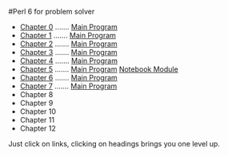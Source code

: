 #Perl 6 for problem solver

   + [Chapter 0](/chapter/text0.md) ....... [Main Program](/chapter/bn0.pl6)
   + [Chapter 1](/chapter/text1.md) ....... [Main Program](/chapter/bn1.pl6)
   + [Chapter 2](/chapter/text2.md) ....... [Main Program](/chapter/bn2.pl6)
   + [Chapter 3](/chapter/text3.md) ....... [Main Program](/chapter/bn3.pl6)
   + [Chapter 4](/chapter/text4.md) ....... [Main Program](/chapter/bn4.pl6)
   + [Chapter 5](/chapter/text5.md) ....... [Main Program](/chapter/bn5.pl6) [Notebook Module](/chapter/Notebook5.pm6)
   + [Chapter 6](/chapter/text6.md) ....... [Main Program](/chapter/bn6.pl6)
   + [Chapter 7](/chapter/text7.md) ....... [Main Program](/chapter/bn7.pl6)
   + Chapter 8
   + Chapter 9
   + Chapter 10
   + Chapter 11
   + Chapter 12


   Just click on links, clicking on headings brings you one level up.

